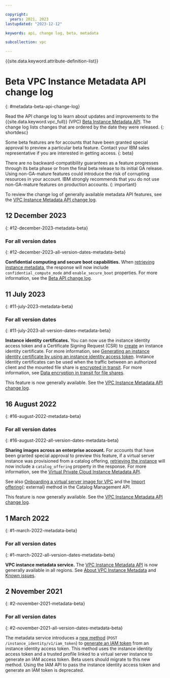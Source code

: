 ```yaml
---

copyright:
  years: 2021, 2023
lastupdated: "2023-12-12"

keywords: api, change log, beta, metadata

subcollection: vpc

---
```


{{site.data.keyword.attribute-definition-list}}

# Beta VPC Instance Metadata API change log
{: #metadata-beta-api-change-log}

Read the API change log to learn about updates and improvements to the {{site.data.keyword.vpc_full}} (VPC) [Beta Instance Metadata API](/apidocs/vpc-metadata-beta). The change log lists changes that are ordered by the date they were released.
{: shortdesc}

Some beta features are for accounts that have been granted special approval to preview a particular beta feature. Contact your IBM sales representative if you are interested in getting access.
{: beta}

There are no backward-compatibility guarantees as a feature progresses through its beta phase or from the final beta release to its initial GA release. Using non-GA-mature features could introduce the risk of corrupting resources in your account. IBM strongly recommends that you do not use non-GA-mature features on production accounts.
{: important}

To review the change log of generally available metadata API features, see the [VPC Instance Metadata API change log](/docs/vpc?topic=vpc-metadata-api-change-log).

## 12 December 2023
{: #12-december-2023-metadata-beta}

### For all version dates
{: #12-december-2023-all-version-dates-metadata-beta}

**Confidential computing and secure boot capabilities.** When [retrieving instance metadata](/apidocs/vpc-metadata-beta#get-instance), the response will now include `confidential_compute_mode` and `enable_secure_boot` properties. For more information, see the [Beta API change log](/docs/vpc?topic=vpc-api-change-log-beta#12-december-2023-beta).

## 11 July 2023
{: #11-july-2023-metadata-beta}

### For all version dates
{: #11-july-2023-all-version-dates-metadata-beta}

**Instance identity certificates.** You can now use the instance identity access token and a Certificate Signing Request (CSR) to [create](/apidocs/vpc-metadata-beta#create-certificate) an instance identity certificate. For more information, see [Generating an instance identity certificate by using an instance identity access token](/docs/vpc?topic=vpc-imd-configure-service&interface=api#imd-acquire-certificate). Instance identity certificates can be used when the traffic between an authorized client and the mounted file share is [encrypted in transit](/docs/vpc?topic=vpc-file-storage-vpc-eit). For more information, see [Data encryption in transit for file shares](/docs/vpc?topic=vpc-api-change-log-beta#11-july-2023-beta).

This feature is now generally available. See the [VPC Instance Metadata API change log](/docs/vpc?topic=vpc-metadata-api-change-log#15-august-2023-metadata).

## 16 August 2022
{: #16-august-2022-metadata-beta}

### For all version dates
{: #16-august-2022-all-version-dates-metadata-beta}

**Sharing images across an enterprise account.** For accounts that have been granted special approval to preview this feature, if a virtual server instance was provisioned from a catalog offering, [retrieving the instance](/apidocs/vpc-metadata#get-instance) will now include a `catalog_offering` property in the response. For more information, see the [Virtual Private Cloud Instance Metadata API](/apidocs/vpc-metadata).

See also [Onboarding a virtual server image for VPC](/docs/account?topic=account-catalog-vsivpc-tutorial) and the [Import offering](/apidocs/resource-catalog/private-catalog#import-offering){: external} method in the Catalog Management API.

This feature is now generally available. See the [VPC Instance Metadata API change log](/docs/vpc?topic=vpc-metadata-api-change-log#27-september-2022).

## 1 March 2022
{: #1-march-2022-metadata-beta}

### For all version dates
{: #1-march-2022-all-version-dates-metadata-beta}

**VPC instance metadata service.** The [VPC Instance Metadata API](/apidocs/vpc-metadata) is now generally available in all regions. See [About VPC Instance Metadata](/docs/vpc?topic=vpc-imd-about) and [Known issues](/docs/vpc?topic=vpc-known-issues).

## 2 November 2021
{: #2-november-2021-metadata-beta}

### For all version dates
{: #2-november-2021-all-version-dates-metadata-beta}

The metadata service introduces a [new method](/apidocs/vpc-metadata-beta#create-iam-token) (`POST /instance_identity/v1/iam_token`) to [generate an IAM token](/docs/vpc?topic=vpc-imd-configure-service&interface=api#imd-token-exchange) from an instance identity access token. This method uses the instance identity access token and a trusted profile linked to a virtual server instance to generate an IAM access token. Beta users should migrate to this new method. Using the IAM API to pass the instance identity access token and generate an IAM token is deprecated.
